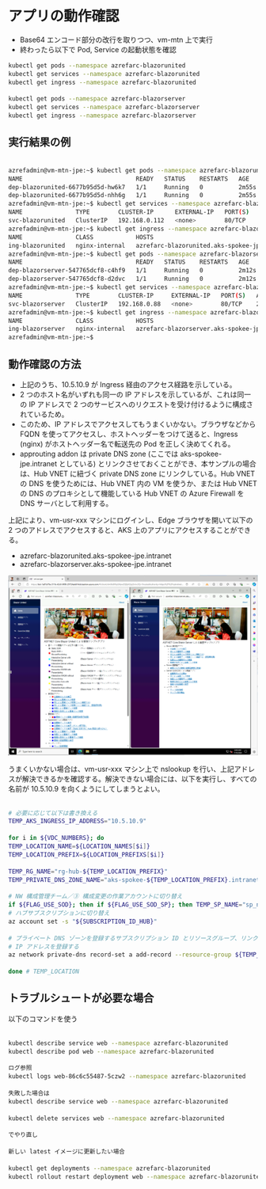 # アプリの動作確認

- Base64 エンコード部分の改行を取りつつ、vm-mtn 上で実行
- 終わったら以下で Pod, Service の起動状態を確認

```bash
kubectl get pods --namespace azrefarc-blazorunited
kubectl get services --namespace azrefarc-blazorunited
kubectl get ingress --namespace azrefarc-blazorunited

kubectl get pods --namespace azrefarc-blazorserver
kubectl get services --namespace azrefarc-blazorserver
kubectl get ingress --namespace azrefarc-blazorserver
```

## 実行結果の例

```bash

azrefadmin@vm-mtn-jpe:~$ kubectl get pods --namespace azrefarc-blazorunited
NAME                                READY   STATUS    RESTARTS   AGE
dep-blazorunited-6677b95d5d-hw6k7   1/1     Running   0          2m55s
dep-blazorunited-6677b95d5d-nhh6g   1/1     Running   0          2m55s
azrefadmin@vm-mtn-jpe:~$ kubectl get services --namespace azrefarc-blazorunited
NAME               TYPE        CLUSTER-IP      EXTERNAL-IP   PORT(S)   AGE
svc-blazorunited   ClusterIP   192.168.0.112   <none>        80/TCP    2m58s
azrefadmin@vm-mtn-jpe:~$ kubectl get ingress --namespace azrefarc-blazorunited
NAME               CLASS            HOSTS                                           ADDRESS     PORTS   AGE
ing-blazorunited   nginx-internal   azrefarc-blazorunited.aks-spokee-jpe.intranet   10.5.10.9   80      3m2s
azrefadmin@vm-mtn-jpe:~$ kubectl get pods --namespace azrefarc-blazorserver
NAME                                READY   STATUS    RESTARTS   AGE
dep-blazorserver-547765dcf8-c4hf9   1/1     Running   0          2m12s
dep-blazorserver-547765dcf8-d2dvc   1/1     Running   0          2m12s
azrefadmin@vm-mtn-jpe:~$ kubectl get services --namespace azrefarc-blazorserver
NAME               TYPE        CLUSTER-IP     EXTERNAL-IP   PORT(S)   AGE
svc-blazorserver   ClusterIP   192.168.0.88   <none>        80/TCP    2m16s
azrefadmin@vm-mtn-jpe:~$ kubectl get ingress --namespace azrefarc-blazorserver
NAME               CLASS            HOSTS                                           ADDRESS     PORTS   AGE
ing-blazorserver   nginx-internal   azrefarc-blazorserver.aks-spokee-jpe.intranet   10.5.10.9   80      2m20s
azrefadmin@vm-mtn-jpe:~$

```

## 動作確認の方法

- 上記のうち、10.5.10.9 が Ingress 経由のアクセス経路を示している。
- 2 つのホスト名がいずれも同一の IP アドレスを示しているが、これは同一の IP アドレスで 2 つのサービスへのリクエストを受け付けるように構成されているため。
- このため、IP アドレスでアクセスしてもうまくいかない。ブラウザなどから FQDN を使ってアクセスし、ホストヘッダーをつけて送ると、Ingress (nginx) がホストヘッダー名で転送先の Pod を正しく決めてくれる。
- approuting addon は private DNS zone (ここでは aks-spokee-jpe.intranet としている) とリンクさせておくことができ、本サンプルの場合は、Hub VNET に紐づく private DNS zone にリンクしている。Hub VNET の DNS を使うためには、Hub VNET 内の VM を使うか、または Hub VNET の DNS のプロキシとして機能している Hub VNET の Azure Firewall を DNS サーバとして利用する。

上記により、vm-usr-xxx マシンにログインし、Edge ブラウザを開いて以下の 2 つのアドレスでアクセスすると、AKS 上のアプリにアクセスすることができる。

- azrefarc-blazorunited.aks-spokee-jpe.intranet
- azrefarc-blazorserver.aks-spokee-jpe.intranet

![picture 0](./images/a2b5597cd5a4e4d315c9fa5144a57d51836c9cba09974e1bdfbfdd96fd7b30e7.png)  


うまくいかない場合は、vm-usr-xxx マシン上で nslookup を行い、上記アドレスが解決できるかを確認する。解決できない場合には、以下を実行し、すべての名前が 10.5.10.9 を向くようにしてしまうとよい。

```bash

# 必要に応じて以下は書き換える
TEMP_AKS_INGRESS_IP_ADDRESS="10.5.10.9"

for i in ${VDC_NUMBERS}; do
TEMP_LOCATION_NAME=${LOCATION_NAMES[$i]}
TEMP_LOCATION_PREFIX=${LOCATION_PREFIXS[$i]}

TEMP_RG_NAME="rg-hub-${TEMP_LOCATION_PREFIX}"
TEMP_PRIVATE_DNS_ZONE_NAME="aks-spokee-${TEMP_LOCATION_PREFIX}.intranet"

# NW 構成管理チーム／③ 構成変更の作業アカウントに切り替え
if ${FLAG_USE_SOD}; then if ${FLAG_USE_SOD_SP}; then TEMP_SP_NAME="sp_nw_change"; az login --service-principal --username ${SP_APP_IDS[${TEMP_SP_NAME}]} --password '${SP_PWDS[${TEMP_SP_NAME}]}' --tenant ${PRIMARY_DOMAIN_NAME} --allow-no-subscriptions; else az account clear; az login -u "user_nw_change@${PRIMARY_DOMAIN_NAME}" -p "${ADMIN_PASSWORD}"; fi; fi
# ハブサブスクリプションに切り替え
az account set -s "${SUBSCRIPTION_ID_HUB}"

# プライベート DNS ゾーンを登録するサブスクリプション ID とリソースグループ、リンク先 VNET
# IP アドレスを登録する
az network private-dns record-set a add-record --resource-group ${TEMP_RG_NAME} --zone-name ${TEMP_PRIVATE_DNS_ZONE_NAME} --record-set-name "*" --ipv4-address ${TEMP_AKS_INGRESS_IP_ADDRESS} --subscription "${SUBSCRIPTION_ID_HUB}"

done # TEMP_LOCATION

```

## トラブルシュートが必要な場合

以下のコマンドを使う

```bash

kubectl describe service web --namespace azrefarc-blazorunited
kubectl describe pod web --namespace azrefarc-blazorunited

ログ参照
kubectl logs web-86c6c55487-5czw2 --namespace azrefarc-blazorunited

失敗した場合は
kubectl describe service web --namespace azrefarc-blazorunited

kubectl delete services web --namespace azrefarc-blazorunited

でやり直し

新しい latest イメージに更新したい場合

kubectl get deployments --namespace azrefarc-blazorunited
kubectl rollout restart deployment web --namespace azrefarc-blazorunited

```
